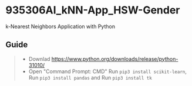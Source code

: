 # 935306AI_kNN-App_HSW-Gender
 k-Nearest Neighbors Application with Python

## Guide
 > * Downlad https://www.python.org/downloads/release/python-31010/
 > * Open "Command Prompt: CMD"
 Run `pip3 install scikit-learn`, 
 Run `pip3 install pandas` and
 Run `pip3 install tk`